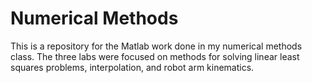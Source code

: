 # Numerical Methods

This is a repository for the Matlab work done in my numerical methods class. The three labs were focused on methods for solving linear least squares problems, interpolation, and robot arm kinematics.
